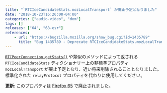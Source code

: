 ```yaml
---
title: "`RTCIceCandidateStats.mozLocalTransport` が廃止予定となりました"
date: "2018-10-23T16:20:00-04:00"
categories: ["audio-video", "dom"]
tags: []
releases: ["64", "68-esr"]
references:
    - url: "https://bugzilla.mozilla.org/show_bug.cgi?id=1435789"
      title: "Bug 1435789 - Deprecate RTCIceCandidateStats.mozLocalTransport and add protocol and relayProtocol"
---
```

[`RTCPeerConnection.getStats()`](https://developer.mozilla.org/docs/Web/API/RTCPeerConnection/getStats) や類似のメソッドによって返される `RTCIceCandidateStats` ディクショナリー上の非標準プロパティ `mozLocalTransport` が廃止予定となり、近い将来削除されることとなりました。標準化された `relayProtocol` プロパティを代わりに使用してください。

**更新**: このプロパティは [Firefox 65](https://www.fxsitecompat.dev/ja/docs/2018/rtcicecandidatestats-has-been-updated-to-the-latest-spec/) で廃止されました。
